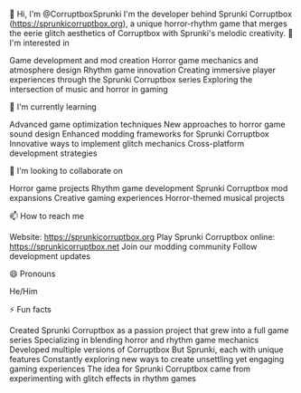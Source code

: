 👋 Hi, I'm @CorruptboxSprunki
I'm the developer behind Sprunki Corruptbox (https://sprunkicorruptbox.org), a unique horror-rhythm game that merges the eerie glitch aesthetics of Corruptbox with Sprunki's melodic creativity.
👀 I'm interested in

Game development and mod creation
Horror game mechanics and atmosphere design
Rhythm game innovation
Creating immersive player experiences through the Sprunki Corruptbox series
Exploring the intersection of music and horror in gaming

🌱 I'm currently learning

Advanced game optimization techniques
New approaches to horror game sound design
Enhanced modding frameworks for Sprunki Corruptbox
Innovative ways to implement glitch mechanics
Cross-platform development strategies

💞️ I'm looking to collaborate on

Horror game projects
Rhythm game development
Sprunki Corruptbox mod expansions
Creative gaming experiences
Horror-themed musical projects

📫 How to reach me

Website: https://sprunkicorruptbox.org
Play Sprunki Corruptbox online: https://sprunkicorruptbox.net
Join our modding community
Follow development updates

😄 Pronouns

He/Him

⚡ Fun facts

Created Sprunki Corruptbox as a passion project that grew into a full game series
Specializing in blending horror and rhythm game mechanics
Developed multiple versions of Corruptbox But Sprunki, each with unique features
Constantly exploring new ways to create unsettling yet engaging gaming experiences
The idea for Sprunki Corruptbox came from experimenting with glitch effects in rhythm games
